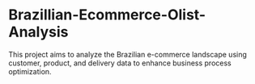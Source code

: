 # Brazillian-Ecommerce-Olist-Analysis
This project aims to analyze the Brazilian e-commerce landscape using customer, product, and delivery data to enhance business process optimization.
